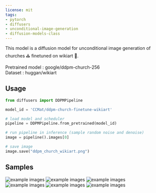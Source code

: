 ```yaml
---
license: mit
tags:
- pytorch
- diffusers
- unconditional-image-generation
- diffusion-models-class
---
```


This model is a diffusion model for unconditional image generation of churches ⛪️ finetuned on wikiart 🎨.<br>

Pretrained model : google/ddpm-church-256<br>
Dataset : huggan/wikiart<br>

## Usage

```python
from diffusers import DDPMPipeline

model_id = 'CCMat/ddpm-church-finetune-wikiart'

# load model and scheduler
pipeline = DDPMPipeline.from_pretrained(model_id)

# run pipeline in inference (sample random noise and denoise)
image = pipeline().images[0]

# save image
image.save("ddpm_church_wikiart.png")
```

## Samples
![example images](images/ddpm_church_wikiart_hf_0.png)
![example images](images/ddpm_church_wikiart_hf_3.png)
![example images](images/ddpm_church_wikiart_hf_7.png)
![example images](images/ddpm_church_wikiart_hf_8.png)
![example images](images/ddpm_church_wikiart_hf_9.png)
![example images](images/ddpm_church_wikiart_hf_10.png)
